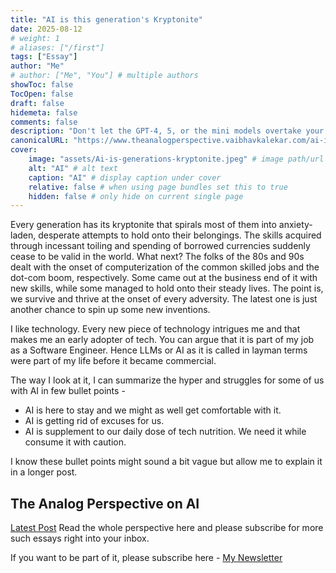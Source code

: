 ```yaml
---
title: "AI is this generation's Kryptonite"
date: 2025-08-12
# weight: 1
# aliases: ["/first"]
tags: ["Essay"]
author: "Me"
# author: ["Me", "You"] # multiple authors
showToc: false
TocOpen: false
draft: false
hidemeta: false
comments: false
description: "Don't let the GPT-4, 5, or the mini models overtake your life. There is a sane middle ground with newer technology, as it has been the case for decades gone by."
canonicalURL: "https://www.theanalogperspective.vaibhavkalekar.com/ai-is-this-generations-kryptonite/"
cover:
    image: "assets/Ai-is-generations-kryptonite.jpeg" # image path/url
    alt: "AI" # alt text
    caption: "AI" # display caption under cover
    relative: false # when using page bundles set this to true
    hidden: false # only hide on current single page
---
```


Every generation has its kryptonite that spirals most of them into anxiety-laden, desperate attempts to hold onto their belongings. The skills acquired through incessant toiling and spending of borrowed currencies suddenly cease to be valid in the world. What next?
The folks of the 80s and 90s dealt with the onset of computerization of the common skilled jobs and the dot-com boom, respectively. Some came out at the business end of it with new skills, while some managed to hold onto their steady lives. The point is, we survive and thrive at the onset of every adversity. The latest one is just another chance to spin up some new inventions.

I like technology. Every new piece of technology intrigues me and that makes me an early adopter of tech. You can argue that it is part of my job as a Software Engineer. Hence LLMs or AI as it is called in layman terms were part of my life before it became commercial.

The way I look at it, I can summarize the hyper and struggles for some of us with AI in few bullet points - 

 - AI is here to stay and we might as well get comfortable with it.
 - AI is getting rid of excuses for us.
 - AI is supplement to our daily dose of tech nutrition. We need it while consume it with caution.

I know these bullet points might sound a bit vague but allow me to explain it in a longer post.

## The Analog Perspective on AI
[Latest Post](https://www.theanalogperspective.vaibhavkalekar.com/ai-is-this-generations-kryptonite/)
Read the whole perspective here and please subscribe for more such essays right into your inbox.

If you want to be part of it, please subscribe here - 
[My Newsletter](https://www.theanalogperspective.vaibhavkalekar.com)

